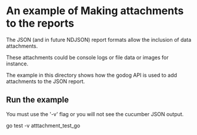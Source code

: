 # An example of Making attachments to the reports

The JSON (and in future NDJSON) report formats allow the inclusion of data attachments.

These attachments could be console logs or file data or images for instance.

The example in this directory shows how the godog API is used to add attachments to the JSON report.


## Run the example

You must use the '-v' flag or you will not see the cucumber JSON output.

go test -v atttachment_test_go


